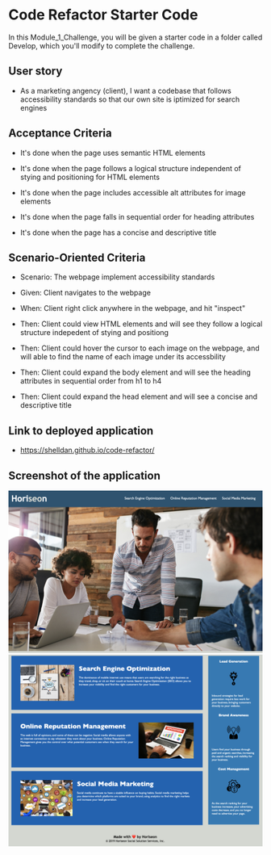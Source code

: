 # Code Refactor Starter Code
In this Module_1_Challenge, you will be given a starter code in a folder called Develop, which you'll modify to complete the challenge. 

## User story

* As a marketing angency (client), I want a codebase that follows accessibility standards so that our own site is iptimized for search engines 

## Acceptance Criteria

* It's done when the page uses semantic HTML elements

* It's done when the page follows a logical structure independent of stying and positioning for HTML elements

* It's done when the page includes accessible alt attributes for image elements

* It's done when the page falls in sequential order for heading attributes

* It's done when the page has a concise and descriptive title 


## Scenario-Oriented Criteria 

* Scenario: The webpage implement accessibility standards 

* Given: Client navigates to the webpage 

* When: Client right click anywhere in the webpage, and hit "inspect" 

* Then: Client could view HTML elements and will see they follow a logical structure indepedent of stying and positiong 

* Then: Client could hover the cursor to each image on the webpage, and will able to find the name of each image under its accessbility 

* Then: Client could expand the body element and will see the heading attributes in sequential order from h1 to h4

* Then: Client could expand the head element and will see a concise and descriptive title 

## Link to deployed application
* https://shelldan.github.io/code-refactor/

## Screenshot of the application
![](assets/images/application_page1.png)
![](assets/images/application_page2.png)
